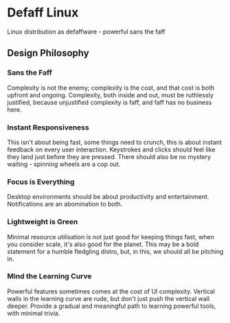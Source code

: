 # Defaff Linux
Linux distribution as defaffware - powerful sans the faff
## Design Philosophy
### Sans the Faff
Complexity is not the enemy; complexity is the cost, and that cost is both upfront and ongoing. Complexity, both inside and out, must be ruthlessly justified, because unjustified complexity is faff, and faff has no business here.
### Instant Responsiveness
This isn't about being fast, some things need to crunch, this is about instant feedback on every user interaction. Keystrokes and clicks should feel like they land just before they are pressed. There should also be no mystery waiting - spinning wheels are a cop out.
### Focus is Everything
Desktop environments should be about productivity and entertainment. Notifications are an abomination to both.
### Lightweight is Green
Minimal resource utilisation is not just good for keeping things fast, when you consider scale, it's also good for the planet. This may be a bold statement for a humble fledgling distro, but, in this, we should all be pitching in.
### Mind the Learning Curve
Powerful features sometimes comes at the cost of UI complexity. Vertical walls in the learning curve are rude, but don't just push the vertical wall deeper. Provide a gradual and meaningful path to learning powerful tools, with minimal trivia.
